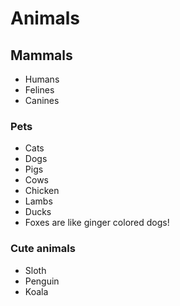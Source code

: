# Animals

## Mammals
- Humans
- Felines
- Canines

### Pets
- Cats
- Dogs
- Pigs
- Cows
- Chicken
- Lambs
- Ducks
- Foxes are like ginger colored dogs!

### Cute animals
- Sloth
- Penguin
- Koala
